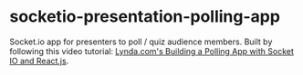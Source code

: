 # socketio-presentation-polling-app
Socket.io app for presenters to poll / quiz audience members.
Built by following this video tutorial: [Lynda.com's Building a Polling App with Socket IO and React.js](https://www.lynda.com/Web-Development-tutorials/Building-Polling-App-Socket-IO-React-js/387145-2.html).
